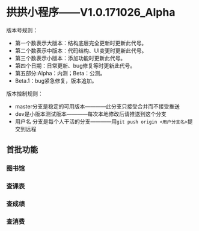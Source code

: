 # 拱拱小程序——V1.0.171026_Alpha
版本号规则：
- 第一个数表示大版本：结构底层完全更新时更新此代号。
- 第二个数表示中版本：代码结构、UI变更时更新此代号。
- 第三个数表示小版本：添加功能时更新此代号。
- 第四个日期：日常更新、bug修复等时更新此代号。
- 第五部分:Alpha：内测；Beta：公测。
- Beta.1：bug紧急修复，版本追加。  

版本控制规则：
- master分支是稳定的可用版本————此分支只接受合并而不接受推送
- dev是小版本测试版本————每次本地修改后请推送到这个分支
- 用户名 分支是每个人干活的分支————用`git push origin <用户分支名>`提交到远程

## 首批功能
### 图书馆

### 查课表

### 查成绩

### 查消费